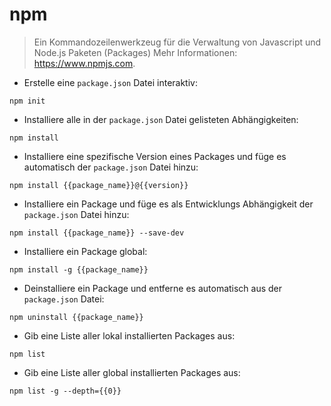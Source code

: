 # npm

> Ein Kommandozeilenwerkzeug für die Verwaltung von Javascript und Node.js Paketen (Packages)
> Mehr Informationen: <https://www.npmjs.com>.

- Erstelle eine `package.json` Datei interaktiv:

`npm init`

- Installiere alle in der `package.json` Datei gelisteten Abhängigkeiten:

`npm install`

- Installiere eine spezifische Version eines Packages und füge es automatisch der `package.json` Datei hinzu:

`npm install {{package_name}}@{{version}}`

- Installiere ein Package und füge es als Entwicklungs Abhängigkeit der `package.json` Datei hinzu:

`npm install {{package_name}} --save-dev`

- Installiere ein Package global:

`npm install -g {{package_name}}`

- Deinstalliere ein Package und entferne es automatisch aus der `package.json` Datei:

`npm uninstall {{package_name}}`

- Gib eine Liste aller lokal installierten Packages aus:

`npm list`

- Gib eine Liste aller global installierten Packages aus:

`npm list -g --depth={{0}}`

